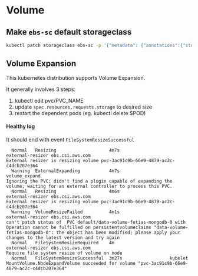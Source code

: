 # Volume

## Make `ebs-sc` default storageclass

```sh
kubectl patch storageclass ebs-sc -p '{"metadata": {"annotations":{"storageclass.kubernetes.io/is-default-class":"true"}}}'
```

## Volume Expansion

This kubernetes distribution supports Volume Expansion.

It generally involves 3 steps:

1. kubectl edit pvc/PVC_NAME
2. update `spec.resources.requests.storage` to desired size
3. restart the dependent pods (eg. kubectl delete $POD)

#### Healthy log

It should end with event `FileSystemResizeSuccessful`

```
  Normal   Resizing                    4m7s                   external-resizer ebs.csi.aws.com                                                          External resizer is resizing volume pvc-3ac91c9b-66e9-4879-ac2c-c4dcb207e364
  Warning  ExternalExpanding           4m7s                   volume_expand                                                                             Ignoring the PVC: didn't find a plugin capable of expanding the volume; waiting for an external controller to process this PVC.
  Normal   Resizing                    4m6s                   external-resizer ebs.csi.aws.com                                                          External resizer is resizing volume pvc-3ac91c9b-66e9-4879-ac2c-c4dcb207e364
  Warning  VolumeResizeFailed          4m1s                   external-resizer ebs.csi.aws.com                                                          can't patch status of  PVC default/data-volume-fetias-mongodb-0 with Operation cannot be fulfilled on persistentvolumeclaims "data-volume-fetias-mongodb-0": the object has been modified; please apply your changes to the latest version and try again
  Normal   FileSystemResizeRequired    4m                     external-resizer ebs.csi.aws.com                                                          Require file system resize of volume on node
  Normal   FileSystemResizeSuccessful  3m27s                  kubelet                                                                                   MountVolume.NodeExpandVolume succeeded for volume "pvc-3ac91c9b-66e9-4879-ac2c-c4dcb207e364"

```
